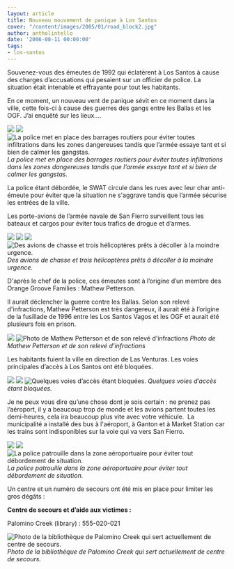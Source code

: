 ```yaml
---
layout: article
title: Nouveau mouvement de panique à Los Santos
cover: "/content/images/2005/01/road_block2.jpg"
author: antholintello
date: '2006-08-11 00:00:00'
tags:
- los-santos
---
```


Souvenez-vous des émeutes de 1992 qui éclatèrent à Los Santos à cause des charges d’accusations qui pesaient sur un officier de police. La situation était intenable et effrayante pour tout les habitants.

En ce moment, un nouveau vent de panique sévit en ce moment dans la ville, cette fois-ci à cause des guerres des gangs entre les Ballas et les OGF. J’ai enquêté sur les lieux....

![](/content/images/2005/01/police_air_patrol.jpg)
![](/content/images/2005/01/military_block.jpg)
![La police met en place des barrages routiers pour éviter toutes infiltrations dans les zones dangereuses tandis que l’armée essaye tant et si bien de calmer les gangstas.](/content/images/2005/01/Swat_block.jpg)
_La police met en place des barrages routiers pour éviter toutes infiltrations dans les zones dangereuses tandis que l’armée essaye tant et si bien de calmer les gangstas._

La police étant débordée, le SWAT circule dans les rues avec leur&nbsp;char anti-émeute pour éviter que la situation ne s'aggrave&nbsp;tandis que&nbsp;l’armée sécurise les entrées de la ville.

Les porte-avions de l’armée navale de San Fierro surveillent tous les bateaux et cargos pour éviter tous trafics de drogue et d’armes.

![](/content/images/2005/01/helico_avions.jpg)
![](/content/images/2005/01/hydra_porte_avions.jpg)
![](/content/images/2005/01/military_air_force.jpg)
![Des avions de chasse et trois hélicoptères prêts à décoller à la moindre urgence.](/content/images/2005/01/helico_police.jpg)
_Des avions de chasse et trois hélicoptères prêts à décoller à la moindre urgence._

D'après le chef de la police, ces émeutes sont à l’origine d’un membre des Orange Groove Families : Mathew Petterson.

Il aurait déclencher la guerre contre les Ballas. Selon son relevé d'infractions, Mathew Petterson est très dangereux, il aurait été à l’origine de la fusillade de 1996 entre les Los Santos Vagos et les OGF et aurait été plusieurs fois en prison.

![](/content/images/2005/01/Mathew_Petterson.jpg)
![Photo de Mathew Petterson et de son relevé d'infractions](/content/images/2005/01/releve_d-infractions.jpg)
_Photo de Mathew Petterson et de son relevé d'infractions_

Les habitants fuient la ville en direction de Las Venturas. Les voies principales d’accès à Los Santos ont été bloquées.

![](/content/images/2005/01/road_block.jpg)
![](/content/images/2005/01/road_block2.jpg)
![Quelques voies d’accès étant bloquées.](/content/images/2005/01/road_block3.jpg)
_Quelques voies d’accès étant bloquées._

Je ne peux vous dire qu’une chose dont je sois certain&nbsp;: ne prenez pas l’aéroport, il y a beaucoup trop de monde et les avions partent toutes les demi-heures, cela ira beaucoup plus vite avec votre véhicule.&nbsp; La municipalité a installé des bus à l'aéroport, à Ganton et à Market Station car les trains sont indisponibles sur la voie qui va vers San Fierro.

![](/content/images/2005/01/patrol_airport.jpg)
![](/content/images/2005/01/police_cars.jpg)
![La police patrouille dans la zone aéroportuaire pour éviter tout débordement de situation.](/content/images/2005/01/debordement_situation.jpg)
_La police patrouille dans la zone aéroportuaire pour éviter tout débordement de situation._

Un centre et un numéro de secours ont été mis en place&nbsp;pour limiter&nbsp;les gros dégâts :

**Centre de secours et d’aide aux victimes :**

Palomino Creek (library) : 555-020-021

![Photo de la bibliothèque de Palomino Creek qui sert actuellement de centre de secours.](/content/images/2005/01/bibliotheque_centre_secours.jpg)
_Photo de la bibliothèque de Palomino Creek qui sert actuellement de centre de secours._